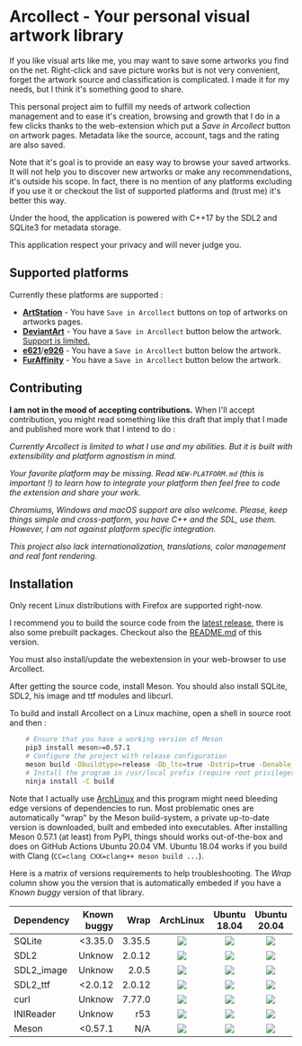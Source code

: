 # Arcollect - Your personal visual artwork library

If you like visual arts like me, you may want to save some artworks you find on the net. Right-click and save picture works but is not very convenient, forget the artwork source and classification is complicated. I made it for my needs, but I think it's something good to share.

This personal project aim to fulfill my needs of artwork collection management and to ease it's creation, browsing and growth that I do in a few clicks thanks to the web-extension which put a *Save in Arcollect* button on artwork pages. Metadata like the source, account, tags and the rating are also saved.

Note that it's goal is to provide an easy way to browse your saved artworks. It will not help you to discover new artworks or make any recommendations, it's outside his scope. In fact, there is no mention of any platforms excluding if you use it or checkout the list of supported platforms and (trust me) it's better this way.

Under the hood, the application is powered with C++17 by the SDL2 and SQLite3 for metadata storage.

This application respect your privacy and will never judge you.

## Supported platforms
Currently these platforms are supported :

* **[ArtStation](https://www.artstation.com/)** - You have `Save in Arcollect` buttons on top of artworks on artworks pages.
* **[DeviantArt](https://www.deviantart.com/)** - You have a `Save in Arcollect` button below the artwork. [Support is limited.](https://github.com/DevilishSpirits/arcollect/blob/deviant-art/webextension/content-scripts/deviantart.com.js#L22)
* **[e621](https://e621.net/)**/**[e926](https://e926.net)** - You have a `Save in Arcollect` button below the artwork.
* **[FurAffinity](https://www.furaffinity.net/)** - You have a `Save in Arcollect` button below the artwork.

## Contributing
**I am not in the mood of accepting contributions.** When I'll accept contribution, you might read something like this draft that imply that I made and published more work that I intend to do :

*Currently Arcollect is limited to what I use and my abilities. But it is built with extensibility and platform agnostism in mind.*

*Your favorite platform may be missing. Read `NEW-PLATFORM.md` (this is important !) to learn how to integrate your platform then feel free to code the extension and share your work.*

*Chromiums, Windows and macOS support are also welcome. Please, keep things simple and cross-patform, you have C++ and the SDL, use them. However, I am not against platform specific integration.*

*This project also lack internationalization, translations, color management and real font rendering.*

## Installation
Only recent Linux distributions with Firefox are supported right-now.

I recommend you to build the source code from the [latest release](https://github.com/DevilishSpirits/arcollect/releases/tag/v0.7), there is also some prebuilt packages. Checkout also the [README.md](https://github.com/DevilishSpirits/arcollect/tree/v0.7#readme) of this version.

You must also install/update the webextension in your web-browser to use Arcollect.

After getting the source code, install Meson. You should also install SQLite, SDL2, his image and ttf modules and libcurl.

To build and install Arcollect on a Linux machine, open a shell in source root and then :

```sh
	# Ensure that you have a working version of Meson
	pip3 install meson>=0.57.1
	# Configure the project with release configuration
	meson build -Dbuildtype=release -Db_lto=true -Dstrip=true -Denable_webextension=false
	# Install the program in /usr/local prefix (require root privileges)
	ninja install -C build
```
Note that I actually use [ArchLinux](https://archlinux.org/) and this program might need bleeding edge versions of dependencies to run. Most problematic ones are automatically "wrap" by the Meson build-system, a private up-to-date version is downloaded, built and embeded into executables. After installing Meson 0.57.1 (at least) from PyPI, things should works out-of-the-box and does on GitHub Actions Ubuntu 20.04 VM. Ubuntu 18.04 works if you build with Clang (`CC=clang CXX=clang++ meson build ...`).

Here is a matrix of versions requirements to help troubleshooting. The *Wrap* column show you the version that is automatically embeded if you have a *Known buggy* version of that library.

| Dependency | Known buggy |  Wrap  | ArchLinux | Ubuntu 18.04 | Ubuntu 20.04 | Fedora 34 |
|------------|------------:|-------:|:---------:|:------------:|:------------:|:---------:|
| SQLite     |     <3.35.0 | 3.35.5 | ![](https://repology.org/badge/version-for-repo/arch/sqlite.svg?header=&minversion=3.35.0) | ![](https://repology.org/badge/version-for-repo/ubuntu_18_04/sqlite.svg?header=&minversion=3.35.0) | ![](https://repology.org/badge/version-for-repo/ubuntu_20_04/sqlite.svg?header=&minversion=3.35.0) | ![](https://repology.org/badge/version-for-repo/fedora_34/sqlite.svg?header=&minversion=3.35.0) |
| SDL2       |      Unknow | 2.0.12 | ![](https://repology.org/badge/version-for-repo/arch/sdl2.svg?header=) | ![](https://repology.org/badge/version-for-repo/ubuntu_18_04/sdl2.svg?header=) | ![](https://repology.org/badge/version-for-repo/ubuntu_20_04/sdl2.svg?header=) | ![](https://repology.org/badge/version-for-repo/fedora_34/sdl2.svg?header=) |
| SDL2_image |      Unknow |  2.0.5 | ![](https://repology.org/badge/version-for-repo/arch/sdl2-image.svg?header=) | ![](https://repology.org/badge/version-for-repo/ubuntu_18_04/sdl2-image.svg?header=) | ![](https://repology.org/badge/version-for-repo/ubuntu_20_04/sdl2-image.svg?header=) | ![](https://repology.org/badge/version-for-repo/fedora_34/sdl2-image.svg?header=) |
| SDL2_ttf   |     <2.0.12 | 2.0.12 | ![](https://repology.org/badge/version-for-repo/arch/sdl2-ttf.svg?header=&minversion=2.0.12) | ![](https://repology.org/badge/version-for-repo/ubuntu_18_04/sdl2-ttf.svg?header=&minversion=2.0.12) | ![](https://repology.org/badge/version-for-repo/ubuntu_20_04/sdl2-ttf.svg?header=&minversion=2.0.12) | ![](https://repology.org/badge/version-for-repo/fedora_34/sdl2-ttf.svg?header=&minversion=2.0.12) |
| curl       |      Unknow | 7.77.0 | ![](https://repology.org/badge/version-for-repo/arch/curl.svg?header=) | ![](https://repology.org/badge/version-for-repo/ubuntu_18_04/curl.svg?header=) | ![](https://repology.org/badge/version-for-repo/ubuntu_20_04/curl.svg?header=) | ![](https://repology.org/badge/version-for-repo/fedora_34/curl.svg?header=) |
| INIReader  |      Unknow |   r53  | ![](https://repology.org/badge/version-for-repo/arch/inih.svg?header=) | ![](https://repology.org/badge/version-for-repo/ubuntu_18_04/inih.svg?header=) | ![](https://repology.org/badge/version-for-repo/ubuntu_20_04/inih.svg?header=) | ![](https://repology.org/badge/version-for-repo/fedora_34/inih.svg?header=) |
| Meson      |     <0.57.1 |   N/A  | ![](https://repology.org/badge/version-for-repo/arch/meson.svg?header=&minversion=0.57.1) | ![](https://repology.org/badge/version-for-repo/ubuntu_18_04/meson.svg?header=&minversion=0.57.1) | ![](https://repology.org/badge/version-for-repo/ubuntu_20_04/meson.svg?header=&minversion=0.57.1) | ![](https://repology.org/badge/version-for-repo/fedora_34/meson.svg?header=&minversion=0.57.1) |
